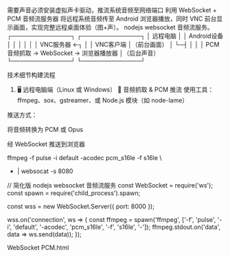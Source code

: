 需要声音必须安装虚拟声卡驱动，推流系统音频至网络端口
利用 WebSocket + PCM 音频流服务器 将远程系统音频传至 Android 浏览器播放，同时 VNC 前台显示画面，实现完整远程桌面体验（图+声）。
nodejs websocket 音频流服务。
┌──────────────┐              ┌──────────────┐
│   远程电脑   │              │ Android设备 │
│              │              │              │
│ VNC服务器 ←┐ │              │   VNC客户端  │（前台画面）
│            └─┤              │              │
│ PCM音频抓取 → WebSocket → 浏览器播放器   │（后台声音）
└──────────────┘              └──────────────┘


技术细节构建流程
1. 🖥️ 远程电脑端（Linux 或 Windows）
📌 音频抓取 & PCM 推流
使用工具： ffmpeg、sox、gstreamer、或 Node.js 模块（如 node-lame）

推送方式：

将音频转换为 PCM 或 Opus

经 WebSocket 推送到浏览器


ffmpeg -f pulse -i default -acodec pcm_s16le -f s16le \
  - | websocat -s 8080


// 简化版 nodejs websocket 音频流服务
const WebSocket = require('ws');
const spawn = require('child_process').spawn;

const wss = new WebSocket.Server({ port: 8000 });

wss.on('connection', ws => {
  const ffmpeg = spawn('ffmpeg', ['-f', 'pulse', '-i', 'default', '-acodec', 'pcm_s16le', '-f', 's16le', '-']);
  ffmpeg.stdout.on('data', data => ws.send(data));
});

WebSocket PCM.html
<audio id="player" autoplay></audio>
<script>
const audioContext = new AudioContext();
const socket = new WebSocket("ws://<PC_IP>:8000");

const player = audioContext.createScriptProcessor(4096, 1, 1);
player.connect(audioContext.destination);

let bufferQueue = [];
socket.binaryType = "arraybuffer";

socket.onmessage = function(event) {
  const data = new Int16Array(event.data);
  const float32 = new Float32Array(data.length);
  for (let i = 0; i < data.length; i++) {
    float32[i] = data[i] / 32768;
  }
  bufferQueue.push(float32);
};

player.onaudioprocess = function(e) {
  const output = e.outputBuffer.getChannelData(0);
  output.fill(0);
  if (bufferQueue.length > 0) {
    const buf = bufferQueue.shift();
    output.set(buf.subarray(0, output.length));
  }
};
</script>
